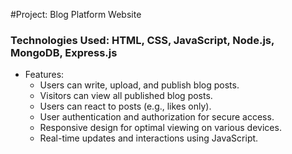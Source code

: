 #Project: Blog Platform Website
<h3>Technologies Used: HTML, CSS, JavaScript, Node.js, MongoDB, Express.js</h3> 
<ul>
  <li>
    Features:
    <ul>
      <li>Users can write, upload, and publish blog posts.
      <li>Visitors can view all published blog posts.
      <li>Users can react to posts (e.g., likes only).
      <li>User authentication and authorization for secure access.
      <li>Responsive design for optimal viewing on various devices.
      <li>Real-time updates and interactions using JavaScript.
    </ul>
  </li>

</ul>

